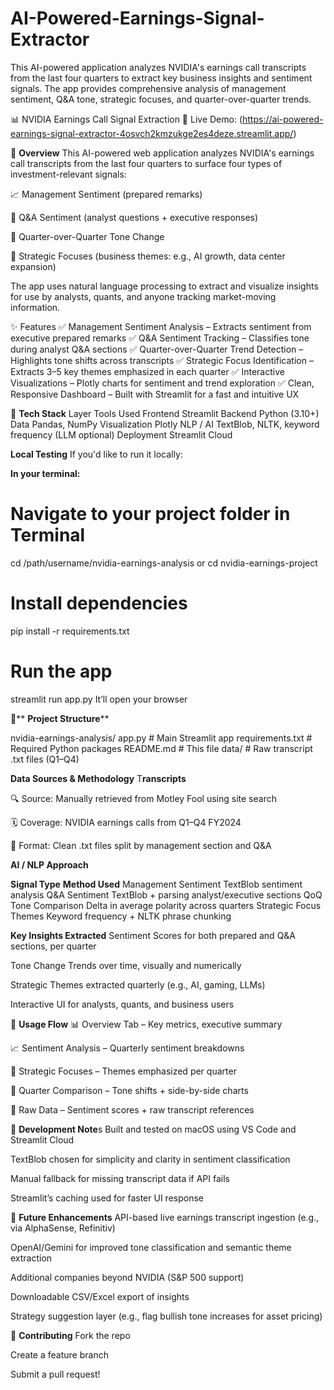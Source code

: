 # AI-Powered-Earnings-Signal-Extractor
This AI-powered application analyzes NVIDIA's earnings call transcripts from the last four quarters to extract key business insights and sentiment signals. The app provides comprehensive analysis of management sentiment, Q&amp;A tone, strategic focuses, and quarter-over-quarter trends.

📊 NVIDIA Earnings Call Signal Extraction
🚀 Live Demo: (https://ai-powered-earnings-signal-extractor-4osvch2kmzukge2es4deze.streamlit.app/)

🧠 **Overview**
This AI-powered web application analyzes NVIDIA's earnings call transcripts from the last four quarters to surface four types of investment-relevant signals:

📈 Management Sentiment (prepared remarks)

🎤 Q&A Sentiment (analyst questions + executive responses)

🔁 Quarter-over-Quarter Tone Change

🧩 Strategic Focuses (business themes: e.g., AI growth, data center expansion)

The app uses natural language processing to extract and visualize insights for use by analysts, quants, and anyone tracking market-moving information.

✨ Features
✅ Management Sentiment Analysis – Extracts sentiment from executive prepared remarks
✅ Q&A Sentiment Tracking – Classifies tone during analyst Q&A sections
✅ Quarter-over-Quarter Trend Detection – Highlights tone shifts across transcripts
✅ Strategic Focus Identification – Extracts 3–5 key themes emphasized in each quarter
✅ Interactive Visualizations – Plotly charts for sentiment and trend exploration
✅ Clean, Responsive Dashboard – Built with Streamlit for a fast and intuitive UX


🧰 **Tech Stack**
Layer	Tools Used
Frontend	Streamlit
Backend	Python (3.10+)
Data	Pandas, NumPy
Visualization	Plotly
NLP / AI	TextBlob, NLTK, keyword frequency (LLM optional)
Deployment	Streamlit Cloud


**Local Testing**
If you'd like to run it locally:

**In your terminal:**
# Navigate to your project folder in Terminal
cd /path/username/nvidia-earnings-analysis or cd nvidia-earnings-project

# Install dependencies
pip install -r requirements.txt

# Run the app
streamlit run app.py
It’ll open your browser



📂** **Project Structure****

nvidia-earnings-analysis/
app.py                 # Main Streamlit app
requirements.txt       # Required Python packages
README.md              # This file
data/                  # Raw transcript .txt files (Q1–Q4)


**Data Sources & Methodology**
T**ranscripts**

🔍 Source: Manually retrieved from Motley Fool using site search

🗓️ Coverage: NVIDIA earnings calls from Q1–Q4 FY2024

🧾 Format: Clean .txt files split by management section and Q&A

**AI / NLP Approach**

**Signal Type**	                          **Method Used**
Management Sentiment	              TextBlob sentiment analysis
Q&A Sentiment	                      TextBlob + parsing analyst/executive sections
QoQ Tone Comparison	                Delta in average polarity across quarters
Strategic Focus Themes	            Keyword frequency + NLTK phrase chunking



**Key Insights Extracted**
Sentiment Scores for both prepared and Q&A sections, per quarter

Tone Change Trends over time, visually and numerically

Strategic Themes extracted quarterly (e.g., AI, gaming, LLMs)

Interactive UI for analysts, quants, and business users



🧪 **Usage Flow**
📊 Overview Tab – Key metrics, executive summary

📈 Sentiment Analysis – Quarterly sentiment breakdowns

🧩 Strategic Focuses – Themes emphasized per quarter

🔁 Quarter Comparison – Tone shifts + side-by-side charts

📃 Raw Data – Sentiment scores + raw transcript references



🔧 **Development Note**s
Built and tested on macOS using VS Code and Streamlit Cloud

TextBlob chosen for simplicity and clarity in sentiment classification

Manual fallback for missing transcript data if API fails

Streamlit’s caching used for faster UI response



🚀 **Future Enhancements**
API-based live earnings transcript ingestion (e.g., via AlphaSense, Refinitiv)

OpenAI/Gemini for improved tone classification and semantic theme extraction

Additional companies beyond NVIDIA (S&P 500 support)

Downloadable CSV/Excel export of insights

Strategy suggestion layer (e.g., flag bullish tone increases for asset pricing)


🤝 **Contributing**
Fork the repo

Create a feature branch

Submit a pull request!
